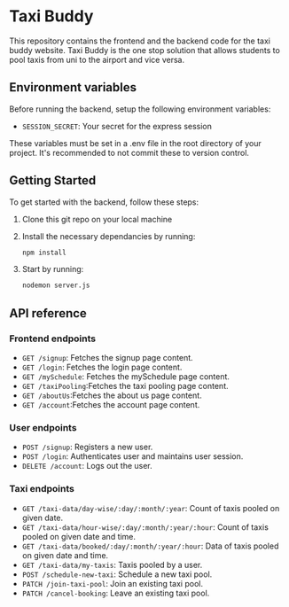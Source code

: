 # Taxi Buddy

This repository contains the frontend and the backend code for the taxi buddy website. Taxi Buddy is the one stop solution that allows students to pool taxis from uni to the airport and vice versa.

## Environment variables

Before running the backend, setup the following environment variables:

- `SESSION_SECRET`: Your secret for the express session

These variables must be set in a .env file in the root directory of your project. It's recommended to not commit these to version control.

## Getting Started

To get started with the backend, follow these steps:

1. Clone this git repo on your local machine

2. Install the necessary dependancies by running:

    ```bash
    npm install
    ```

3. Start by running:

    ```bash
    nodemon server.js
    ```

## API reference

### Frontend endpoints

- `GET /signup`: Fetches the signup page content.
- `GET /login`: Fetches the login page content.
- `GET /mySchedule`: Fetches the mySchedule page content.
- `GET /taxiPooling`:Fetches the taxi pooling page content.
- `GET /aboutUs`:Fetches the about us page content.
- `GET /account`:Fetches the account page content.

### User endpoints

- `POST /signup`: Registers a new user.
- `POST /login`: Authenticates user and maintains user session.
- `DELETE /account`: Logs out the user.

### Taxi endpoints

- `GET /taxi-data/day-wise/:day/:month/:year`: Count of taxis pooled on given date.
- `GET /taxi-data/hour-wise/:day/:month/:year/:hour`: Count of taxis pooled on given date and time.
- `GET /taxi-data/booked/:day/:month/:year/:hour`: Data of taxis pooled on given date and time.
- `GET /taxi-data/my-taxis`: Taxis pooled by a user.
- `POST /schedule-new-taxi`: Schedule a new taxi pool.
- `PATCH /join-taxi-pool`: Join an existing taxi pool.
- `PATCH /cancel-booking`: Leave an existing taxi pool.
